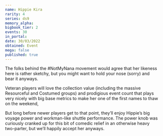 ```yaml
---
name: Hippie Kira
rarity: 4
series: ds9
memory_alpha:
bigbook_tier: 2
events: 30
in_portal:
date: 30/03/2022
obtained: Event
mega: false
published: true
---
```


The folks behind the #NotMyNana movement would agree that her likeness here is rather sketchy, but you might want to hold your nose (sorry) and bear it anyways. 

Veteran players will love the collection value (including the massive Resourceful and Costumed groups) and prodigious event count that plays very nicely with big base metrics to make her one of the first names to thaw on the weekend,

But long before newer players get to that point, they’ll enjoy Hippie’s big voyage power and workman-like shuttle performance. The power knob was curiously cranked up for this bit of comedic relief in an otherwise heavy two-parter, but we’ll happily accept her anyways.
